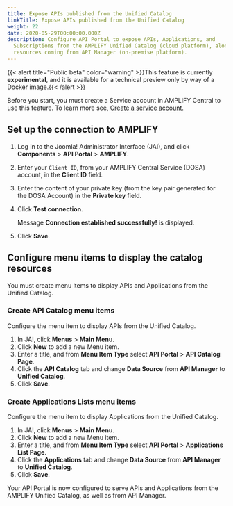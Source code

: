 ```yaml
---
title: Expose APIs published from the Unified Catalog
linkTitle: Expose APIs published from the Unified Catalog
weight: 22
date: 2020-05-29T00:00:00.000Z
description: Configure API Portal to expose APIs, Applications, and
  Subscriptions from the AMPLIFY Unified Catalog (cloud platform), alongside
  resources coming from API Manager (on-premise platform).
---
```

{{< alert title="Public beta" color="warning" >}}This feature is currently **experimental**, and it is available for a technical preview only by way of a Docker image.{{< /alert >}}

Before you start, you must create a Service account in AMPLIFY Central to use this feature. To learn more see, [Create a service account](/docs/central/cli_getstarted/#create-a-service-account).

## Set up the connection to AMPLIFY

1. Log in to the Joomla! Administrator Interface (JAI), and click **Components** > **API Portal** > **AMPLIFY**.
2. Enter your `Client ID`, from your AMPLIFY Central Service (DOSA) account, in the **Client ID** field.
3. Enter the content of your private key (from the key pair generated for the DOSA Account) in the **Private key** field.
4. Click **Test connection**.

   Message **Connection established successfully!** is displayed.
5. Click **Save**.

## Configure menu items to display the catalog resources

You must create menu items to display APIs and Applications from the Unified Catalog.

### Create API Catalog menu items

Configure the menu item to display APIs from the Unified Catalog.

1. In JAI, click **Menus** > **Main Menu**.
2. Click **New** to add a new Menu item.
3. Enter a title, and from **Menu Item Type** select **API Portal** > **API Catalog Page**.
4. Click the **API Catalog** tab and change **Data Source** from **API Manager** to **Unified Catalog**.
5. Click **Save**.

### Create Applications Lists menu items

Configure the menu item to display Applications from the Unified Catalog.

1. In JAI, click **Menus** > **Main Menu**.
2. Click **New** to add a new Menu item.
3. Enter a title, and from **Menu Item Type** select **API Portal** > **Applications List Page**.
4. Click the **Applications** tab and change **Data Source** from **API Manager** to **Unified Catalog**.
5. Click **Save**.

Your API Portal is now configured to serve APIs and Applications from the AMPLIFY Unified Catalog, as well as from API Manager.